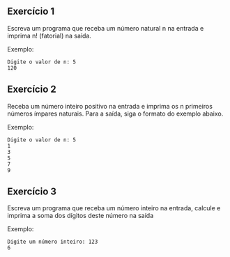 ## Exercício 1

Escreva um programa que receba um número natural n na entrada e imprima n! (fatorial) na saída.

Exemplo:

```
Digite o valor de n: 5
120

```

## Exercício 2

Receba um número inteiro positivo na entrada e imprima os n primeiros números ímpares naturais. Para a saída, siga o formato do exemplo abaixo.

Exemplo:

```
Digite o valor de n: 5
1
3
5
7
9
```

## Exercício 3

Escreva um programa que receba um número inteiro na entrada, calcule e imprima a soma dos dígitos deste número na saída

Exemplo:
```
Digite um número inteiro: 123
6
```
